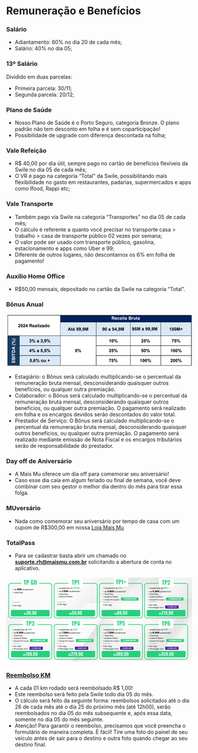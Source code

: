 # Remuneração e Benefícios

### Salário

- Adiantamento: 60% no dia 20 de cada mês;
- Salário: 40% no dia 05;

### 13º Salário

Dividido em duas parcelas:

- Primeira parcela: 30/11;
- Segunda parcela: 20/12;

### Plano de Saúde

- Nosso Plano de Saúde é o Porto Seguro, categoria Bronze. O plano padrão não tem desconto em folha e é sem coparticipação!
- Possibilidade de upgrade com diferença descontada na folha;

### Vale Refeição

- R$ 40,00 por dia útil, sempre pago no cartão de benefícios flexíveis da Swile no dia 05 de cada mês;
- O VR é pago na categoria “Total” da Swile, possibilitando mais flexibilidade no gasto em restaurantes, padarias, supermercados e apps como Ifood, Rappi etc; 
 
### Vale Transporte

- Também pago via Swile na categoria “Transportes” no dia 05 de cada mês;
- O cálculo é referente a quanto você precisar no transporte casa > trabalho > casa de transporte público 02 vezes por semana;
- O valor pode ser usado com transporte público, gasolina, estacionamento e apps como Uber e 99;
- Diferente de outros lugares, não descontamos os 6% em folha de pagamento!

### Auxílio Home Office

- R$50,00 mensais, depositado no cartão da Swile na categoria “Total”.

### Bônus Anual

![bonus](/assets/images/bonus.png#center)

- Estagiário: o Bônus será calculado multiplicando-se o percentual da remuneração bruta mensal, desconsiderando quaisquer outros benefícios, ou qualquer outra premiação.
- Colaborador: o Bônus será calculado multiplicando-se o percentual da remuneração bruta mensal, desconsiderando quaisquer outros benefícios, ou qualquer outra premiação. O pagamento será realizado em folha e os encargos devidos serão descontados do valor total.
- Prestador de Serviço: O Bônus será calculado multiplicando-se o percentual da remuneração bruta mensal, desconsiderando quaisquer outros benefícios, ou qualquer outra premiação. O pagamento será realizado mediante emissão de Nota Fiscal e os encargos tributários serão de responsabilidade do prestador.

### Day off de Aniversário

- A Mais Mu oferece um dia off para comemorar seu aniversário!
- Caso esse dia caia em algum feriado ou final de semana, você deve combinar com seu gestor o melhor dia dentro do mês para tirar essa folga.

### MUversário

- Nada como comemorar seu aniversário por tempo de casa com um cupom de R$300,00 em nossa [Loja Mais Mu](https://www.lojamaismu.com.br/)

### TotalPass

- Para se cadastrar basta abrir um chamado no **suporte.rh@maismu.com.br** solicitando a abertura de conta no aplicativo.

![bonus](/assets/images/totalpass.png#center)

### [Reembolso KM](https://forms.gle/YcGAh3oiK2eeDP1y8)

- A cada 01 km rodado será reembolsado R$ 1,00!
- Este reembolso será feito pela Swile todo dia 05 do mês.
- O cálculo será feito da seguinte forma: reembolsos solicitados até o dia 26 de cada mês até o dia 25 do próximo mês (até 12h00), serão reembolsados no dia 05 do mês subsequente e, após essa data, somente no dia 05 do mês seguinte.
- Atenção! Para garantir o reembolso, precisamos que você preencha o formulário de maneira completa. É fácil! Tire uma foto do painel de seu veículo antes de sair para o destino e outra foto quando chegar ao seu destino final.